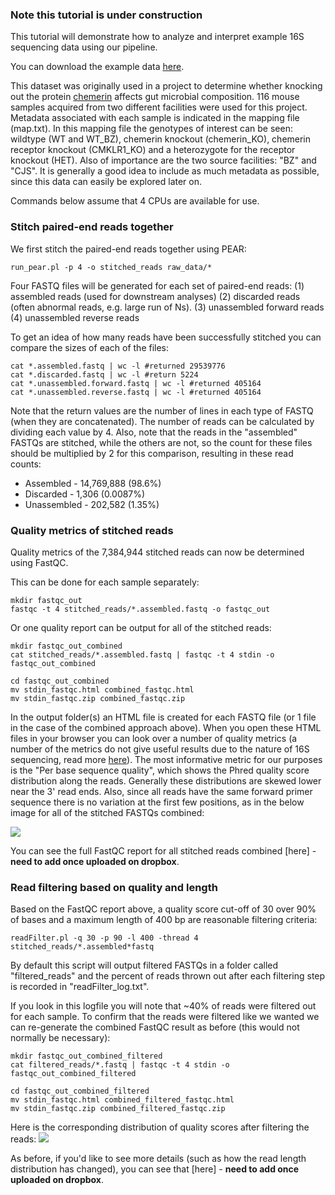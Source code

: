 ### Note this tutorial is under construction

This tutorial will demonstrate how to analyze and interpret example 16S sequencing data using our pipeline.

You can download the example data [here](https://www.dropbox.com/s/t0q0p88czo9hk6g/16S_tutorial.tar.gz?dl=0).

This dataset was originally used in a project to determine whether knocking out the protein [chemerin](https://en.wikipedia.org/wiki/Chemerin) affects gut microbial composition. 116 mouse samples acquired from two different facilities were used for this project. Metadata associated with each sample is indicated in the mapping file (map.txt). In this mapping file the genotypes of interest can be seen: wildtype (WT and WT_BZ), chemerin knockout (chemerin_KO), chemerin receptor knockout (CMKLR1_KO) and a heterozygote for the receptor knockout (HET). Also of importance are the two source facilities: "BZ" and "CJS". It is generally a good idea to include as much metadata as possible, since this data can easily be explored later on.

Commands below assume that 4 CPUs are available for use.




### Stitch paired-end reads together

We first stitch the paired-end reads together using PEAR:

    run_pear.pl -p 4 -o stitched_reads raw_data/*

Four FASTQ files will be generated for each set of paired-end reads: 
(1) assembled reads (used for downstream analyses)
(2) discarded reads (often abnormal reads, e.g. large run of Ns).
(3) unassembled forward reads
(4) unassembled reverse reads

To get an idea of how many reads have been successfully stitched you can compare the sizes of each of the files: 

    cat *.assembled.fastq | wc -l #returned 29539776
    cat *.discarded.fastq | wc -l #return 5224
    cat *.unassembled.forward.fastq | wc -l #returned 405164
    cat *.unassembled.reverse.fastq | wc -l #returned 405164

Note that the return values are the number of lines in each type of FASTQ (when they are concatenated). The number of reads can be calculated by dividing each value by 4. Also, note that the reads in the "assembled" FASTQs are stitched, while the others are not, so the count for these files should be multiplied by 2 for this comparison, resulting in these read counts:

* Assembled - 14,769,888 (98.6%)
* Discarded - 1,306 (0.0087%)
* Unassembled - 202,582 (1.35%)




### Quality metrics of stitched reads

Quality metrics of the 7,384,944 stitched reads can now be determined using FastQC.

This can be done for each sample separately:

    mkdir fastqc_out
    fastqc -t 4 stitched_reads/*.assembled.fastq -o fastqc_out

Or one quality report can be output for all of the stitched reads:

    mkdir fastqc_out_combined
    cat stitched_reads/*.assembled.fastq | fastqc -t 4 stdin -o fastqc_out_combined

    cd fastqc_out_combined
    mv stdin_fastqc.html combined_fastqc.html
    mv stdin_fastqc.zip combined_fastqc.zip

In the output folder(s) an HTML file is created for each FASTQ file (or 1 file in the case of the combined approach above). When you open these HTML files in your browser you can look over a number of quality metrics (a number of the metrics do not give useful results due to the nature of 16S sequencing, read more [here](https://github.com/mlangill/microbiome_helper/wiki/Sequence-QC)). The most informative metric for our purposes is the "Per base sequence quality", which shows the Phred quality score distribution along the reads. Generally these distributions are skewed lower near the 3' read ends. Also, since all reads have the same forward primer sequence there is no variation at the first few positions, as in the below image for all of the stitched FASTQs combined:

![](https://www.dropbox.com/s/v4eaiifsj7jxoyw/combined_stitched_FastQC.jpg?raw=1)

You can see the full FastQC report for all stitched reads combined [here] - **need to add once uploaded on dropbox**.




### Read filtering based on quality and length

Based on the FastQC report above, a quality score cut-off of 30 over 90% of bases and a maximum length of 400 bp are reasonable filtering criteria:
 
    readFilter.pl -q 30 -p 90 -l 400 -thread 4 stitched_reads/*.assembled*fastq

By default this script will output filtered FASTQs in a folder called "filtered_reads" and the percent of reads thrown out after each filtering step is recorded in "readFilter_log.txt".

If you look in this logfile you will note that ~40% of reads were filtered out for each sample. To confirm that the reads were filtered like we wanted we can re-generate the combined FastQC result as before (this would not normally be necessary):

    mkdir fastqc_out_combined_filtered
    cat filtered_reads/*.fastq | fastqc -t 4 stdin -o fastqc_out_combined_filtered

    cd fastqc_out_combined_filtered
    mv stdin_fastqc.html combined_filtered_fastqc.html
    mv stdin_fastqc.zip combined_filtered_fastqc.zip

Here is the corresponding distribution of quality scores after filtering the reads:
![](https://www.dropbox.com/s/s45mmmjx49pnmia/combined_stitched_filtered_FastQC.jpg?raw=1)

As before, if you'd like to see more details (such as how the read length distribution has changed), you can see that [here] - **need to add once uploaded on dropbox**.